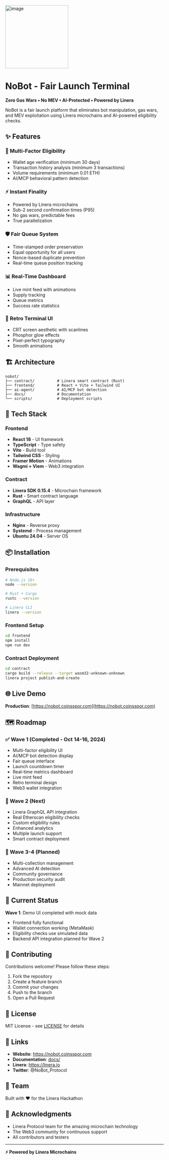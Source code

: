 
<img width="200" height="200" alt="image" src="https://github.com/user-attachments/assets/34250a72-21b5-4324-92c9-cb659a9a5799" />

# NoBot - Fair Launch Terminal

**Zero Gas Wars • No MEV • AI-Protected • Powered by Linera**

NoBot is a fair launch platform that eliminates bot manipulation, gas wars, and MEV exploitation using Linera microchains and AI-powered eligibility checks.



## ✨ Features

### 🎯 Multi-Factor Eligibility
- Wallet age verification (minimum 30 days)
- Transaction history analysis (minimum 3 transactions)
- Volume requirements (minimum 0.01 ETH)
- AI/MCP behavioral pattern detection

### ⚡ Instant Finality
- Powered by Linera microchains
- Sub-2 second confirmation times (P95)
- No gas wars, predictable fees
- True parallelization

### 🛡️ Fair Queue System
- Time-stamped order preservation
- Equal opportunity for all users
- Nonce-based duplicate prevention
- Real-time queue position tracking

### 📊 Real-Time Dashboard
- Live mint feed with animations
- Supply tracking
- Queue metrics
- Success rate statistics

### 🎨 Retro Terminal UI
- CRT screen aesthetic with scanlines
- Phosphor glow effects
- Pixel-perfect typography
- Smooth animations

## 🏗️ Architecture
```
nobot/
├── contract/          # Linera smart contract (Rust)
├── frontend/          # React + Vite + Tailwind UI
├── ai-agent/          # AI/MCP bot detection
├── docs/              # Documentation
└── scripts/           # Deployment scripts
```

## 🚀 Tech Stack

### Frontend
- **React 18** - UI framework
- **TypeScript** - Type safety
- **Vite** - Build tool
- **Tailwind CSS** - Styling
- **Framer Motion** - Animations
- **Wagmi + Viem** - Web3 integration

### Contract
- **Linera SDK 0.15.4** - Microchain framework
- **Rust** - Smart contract language
- **GraphQL** - API layer

### Infrastructure
- **Nginx** - Reverse proxy
- **Systemd** - Process management
- **Ubuntu 24.04** - Server OS

## 📦 Installation

### Prerequisites
```bash
# Node.js 18+
node --version

# Rust + Cargo
rustc --version

# Linera CLI
linera --version
```

### Frontend Setup
```bash
cd frontend
npm install
npm run dev
```

### Contract Deployment
```bash
cd contract
cargo build --release --target wasm32-unknown-unknown
linera project publish-and-create
```

## 🌐 Live Demo

**Production**: [https://nobot.coinsspor.com](https://nobot.coinsspor.com)

## 🗺️ Roadmap

### ✅ Wave 1 (Completed - Oct 14-16, 2024)
- Multi-factor eligibility UI
- AI/MCP bot detection display
- Fair queue interface
- Launch countdown timer
- Real-time metrics dashboard
- Live mint feed
- Retro terminal design
- Web3 wallet integration

### 🚧 Wave 2 (Next)
- Linera GraphQL API integration
- Real Etherscan eligibility checks
- Custom eligibility rules
- Enhanced analytics
- Multiple launch support
- Smart contract deployment

### 📅 Wave 3-4 (Planned)
- Multi-collection management
- Advanced AI detection
- Community governance
- Production security audit
- Mainnet deployment

## 🧪 Current Status

**Wave 1**: Demo UI completed with mock data
- Frontend fully functional
- Wallet connection working (MetaMask)
- Eligibility checks use simulated data
- Backend API integration planned for Wave 2

## 🤝 Contributing

Contributions welcome! Please follow these steps:
1. Fork the repository
2. Create a feature branch
3. Commit your changes
4. Push to the branch
5. Open a Pull Request

## 📄 License

MIT License - see [LICENSE](LICENSE) for details

## 🔗 Links

- **Website**: https://nobot.coinsspor.com
- **Documentation**: [docs/](docs/)
- **Linera**: https://linera.io
- **Twitter**: @NoBot_Protocol

## 👥 Team

Built with ❤️ for the Linera Hackathon

## 🙏 Acknowledgments

- Linera Protocol team for the amazing microchain technology
- The Web3 community for continuous support
- All contributors and testers

---

**⚡ Powered by Linera Microchains**
